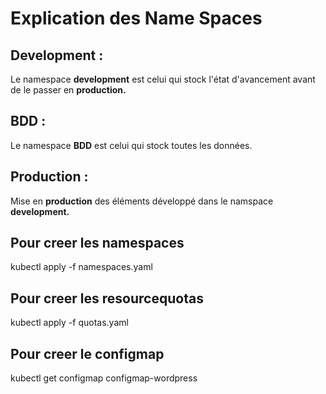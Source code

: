 # Explication des Name Spaces
## **Development :**
Le namespace **development** est celui qui stock l'état d'avancement avant de le passer en **production.**

## **BDD :**
Le namespace **BDD** est celui qui stock toutes les données.

## **Production :**
Mise en **production** des éléments développé dans le namspace **development.**



## Pour creer les namespaces
kubectl apply -f namespaces.yaml


## Pour creer les resourcequotas
kubectl apply -f quotas.yaml 


## Pour creer le configmap 
kubectl get configmap configmap-wordpress 
